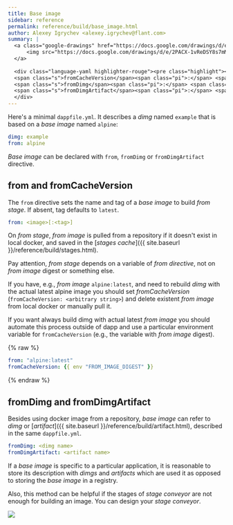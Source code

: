 ```yaml
---
title: Base image
sidebar: reference
permalink: reference/build/base_image.html
author: Alexey Igrychev <alexey.igrychev@flant.com>
summary: |
  <a class="google-drawings" href="https://docs.google.com/drawings/d/e/2PACX-1vReDSY8s7mMtxuxwDTwtPLFYjEXePaoIB-XbEZcunJGNEHrLbrb9aFxyOoj_WeQe0XKQVhq7RWnG3Eq/pub?w=2031&amp;h=144" data-featherlight="image">
      <img src="https://docs.google.com/drawings/d/e/2PACX-1vReDSY8s7mMtxuxwDTwtPLFYjEXePaoIB-XbEZcunJGNEHrLbrb9aFxyOoj_WeQe0XKQVhq7RWnG3Eq/pub?w=1016&amp;h=72">
  </a>
      
  <div class="language-yaml highlighter-rouge"><pre class="highlight"><code><span class="s">from</span><span class="pi">:</span> <span class="s">&lt;image[:&lt;tag&gt;]&gt;</span>
  <span class="s">fromCacheVersion</span><span class="pi">:</span> <span class="s">&lt;arbitrary string&gt;</span>
  <span class="s">fromDimg</span><span class="pi">:</span> <span class="s">&lt;dimg name&gt;</span>
  <span class="s">fromDimgArtifact</span><span class="pi">:</span> <span class="s">&lt;artifact name&gt;</span></code></pre>
  </div>
---
```


Here's a minimal `dappfile.yml`. It describes a _dimg_ named `example` that is based on a _base image_ named `alpine`:

```yaml
dimg: example
from: alpine
```

_Base image_ can be declared with `from`, `fromDimg` or `fromDimgArtifact` directive.   

## from and fromCacheVersion

The `from` directive sets the name and tag of a _base image_ to build _from stage_. If absent, tag defaults to `latest`.

```yaml
from: <image>[:<tag>]
```

On _from stage_, _from image_ is pulled from a repository if it doesn't exist in local docker, and saved in the [_stages cache_]({{ site.baseurl }}/reference/build/stages.html).

Pay attention, _from stage_ depends on a variable of _from directive_, not on _from image_ digest or something else. 

If you have, e.g., _from image_ `alpine:latest`, and need to rebuild _dimg_ with the actual latest alpine image you should set _fromCacheVersion_ (`fromCacheVersion: <arbitrary string>`) and delete existent _from image_ from local docker or manually pull it. 

If you want always build dimg with actual latest _from image_ you should automate this process outside of dapp and use a particular environment variable for `fromCacheVersion` (e.g., the variable with _from image_ digest).

{% raw %}
```yaml
from: "alpine:latest"
fromCacheVersion: {{ env "FROM_IMAGE_DIGEST" }}
```
{% endraw %}

## fromDimg and fromDimgArtifact

Besides using docker image from a repository, _base image_ can refer to _dimg_ or [_artifact_]({{ site.baseurl }}/reference/build/artifact.html), described in the same `dappfile.yml`.

```yaml
fromDimg: <dimg name>
fromDimgArtifact: <artifact name>
```

If a _base image_ is specific to a particular application,
it is reasonable to store its description with _dimgs_ and _artifacts_ which are used it as opposed to storing the _base image_ in a registry.

Also, this method can be helpful if the stages of _stage conveyor_ are not enough for building an image. You can design your _stage conveyor_.

<a class="google-drawings" href="https://docs.google.com/drawings/d/e/2PACX-1vTmQBPjB6p_LUpwiae09d_Jp0JoS6koTTbCwKXfBBAYne9KCOx2CvcM6DuD9pnopdeHF--LPpxJJFhB/pub?w=1629&amp;h=1435" data-featherlight="image">
<img src="https://docs.google.com/drawings/d/e/2PACX-1vTmQBPjB6p_LUpwiae09d_Jp0JoS6koTTbCwKXfBBAYne9KCOx2CvcM6DuD9pnopdeHF--LPpxJJFhB/pub?w=850&amp;h=673">
</a>
